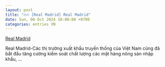 ```yaml
---
layout: post
title: "🔥🔥 [Real Madrid] Real Madrid"
date: Sun, 06 Oct 2024 10:00:00 +0700
categories: entries VN
---
```

[Real Madrid](https://www.bienphong.com.vn/down/2024-10-06-v%C3%A9%20s%E1%BB%91%208%2010.shtm)

Real Madrid-Các thị trường xuất khẩu truyền thống của Việt Nam cũng đã bắt đầu tăng cường kiểm soát chất lượng các mặt hàng nông sản nhập khẩu, ...

